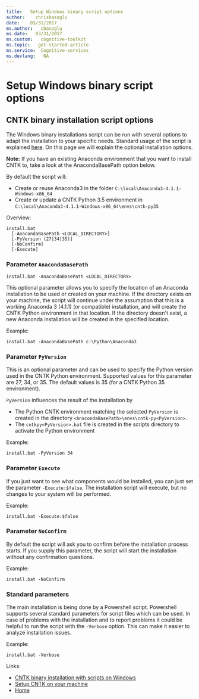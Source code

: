 ```yaml
---
title:   Setup Windows binary script options
author:    chrisbasoglu
date:    03/31/2017
ms.author:   cbasoglu
ms.date:   03/31/2017
ms.custom:   cognitive-toolkit
ms.topic:   get-started-article
ms.service:  Cognitive-services
ms.devlang:   NA
---
```


# Setup Windows binary script options

## CNTK binary installation script options

The Windows binary installations script can be run with several options to adapt the installation to your specific needs. Standard usage of the script is explained [here](./Setup-Windows-Binary-Script.md). On this page we will explain the optional installation options.

**Note:** If you have an existing Anaconda environment that you want to install CNTK to, take a look at the AnacondaBasePath option below.

By default the script will:

 - Create or reuse Anaconda3 in the folder `C:\local\Anaconda3-4.1.1-Windows-x86_64`
 - Create or update a CNTK Python 3.5 environment in `C:\local\Anaconda3-4.1.1-Windows-x86_64\envs\cntk-py35`

Overview:
```
install.bat 
  [-AnacondaBasePath <LOCAL_DIRECTORY>]
  [-PyVersion (27|34|35)]
  [-NoConfirm]
  [-Execute]
```
### Parameter `AnacondaBasePath`

`install.bat -AnacondaBasePath <LOCAL_DIRECTORY>`

This optional parameter allows you to specify the location of an Anaconda installation to be used or created on your machine. If the directory exists on your machine, the script will continue under the assumption that this is a working Anaconda 3 (4.1.1) (or compatible) installation, and will create the CNTK Python environment in that location. If the directory doesn't exist, a new Anaconda installation will be created in the specified location.

Example:
```
install.bat -AnacondaBasePath c:\Python\Anaconda3
```

### Parameter `PyVersion`

This is an optional parameter and can be used to specify the Python version used in the CNTK Python environment. Supported values for this parameter are 27, 34, or 35. The default values is 35 (for a CNTK Python 35 environment).

`PyVersion` influences the result of the installation by

- The Python CNTK environment matching the selected `PyVersion` is created in the directory `<AnacondaBasePath>\envs\cntk-py<PyVersion>`.
- The `cntkpy<PyVersion>.bat` file is created in the scripts directory to activate the Python environment

Example:
```
install.bat -PyVersion 34
```

### Parameter `Execute`

If you just want to see what components would be installed, you can just set the parameter `-Execute:$false`. The installation script will execute, but no changes to your system will be performed.

Example:
```
install.bat -Execute:$false
```

### Parameter `NoConfirm`

By default the script will ask you to confirm before the installation process starts. If you supply this parameter, the script will start the installation without any confirmation questions.

Example:
```
install.bat -NoConfirm 
```

### Standard parameters

The main installation is being done by a Powershell script. Powershell supports several standard parameters for script files which can be used. In case of problems with the installation and to report problems it could be helpful to run the script with the `-Verbose` option. This can make it easier to analyze installation issues.

Example:
```
install.bat -Verbose
```

Links:

- [CNTK binary installation with scripts on Windows](./Setup-Windows-Binary-Script.md)
- [Setup CNTK on your machine](./Setup-CNTK-on-your-machine.md)
- [Home](./index.md)
